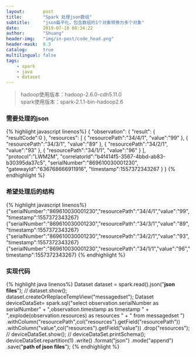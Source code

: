 ```yaml
---
layout:       post
title:        "Spark 处理json数组"
subtitle:     "json扁平化，包含数组的1个对象转换为多个对象"
date:         2019-07-18 08:34:22
author:       "Shuang"
header-img:   "img/in-post/code_head.png"
header-mask:  0.3
catalog:      true
multilingual: false
tags:
    - spark
    - java
    - dataset
---
```


> hadoop使用版本：hadoop-2.6.0-cdh5.11.0 <br/>
> spark使用版本：spark-2.1.1-bin-hadoop2.6 <br/>



### 需要处理的json
{% highlight javascript linenos%}
{
  "observation":
    {
      "result":
        {
          "resultCode":0
        },
      "resources":
        [
          {
            "resourcePath":"34/4/1",
            "value":"99"
          },
          {
            "resourcePath":"34/3/1",
            "value":"89"
          },
          {
            "resourcePath":"34/2/1",
            "value":"93"
          },
          {
            "resourcePath":"34/1/1",
            "value":"96"
          }
        ],
      "protocol":"LWM2M",
      "correlatorId":"b4f414f5-3567-4bbd-ab83-b30395da37c5",
      "serialNumber":"869610030001230",
      "gatewayId":"636768666911916",
      "timestamp":1557372343267
    }
}
{% endhighlight %}

### 希望处理后的结构
{% highlight javascript linenos%}
{"serialNumber":"869610030001230","resourcePath":"34/4/1","value":"99","timestamp":1557372343267}
{"serialNumber":"869610030001230","resourcePath":"34/3/1","value":"89","timestamp":1557372343267}
{"serialNumber":"869610030001230","resourcePath":"34/2/1","value":"93","timestamp":1557372343267}
{"serialNumber":"869610030001230","resourcePath":"34/1/1","value":"96","timestamp":1557372343267}
{% endhighlight %}
### 实现代码
{% highlight java linenos%}
    Dataset<Row> dataset = spark.read().json("**json files**");
//    dataset.show();
    dataset.createOrReplaceTempView("messagedset");
    Dataset<Row> deviceDataSet= spark.sql("select observation.serialNumber as serialNumber" +
        ",observation.timestamp as timestamp " +
        ",explode(observation.resources) as resources " +
        " from messagedset ")
        .withColumn("resourcePath",col("resources").getField("resourcePath"))
        .withColumn("value",col("resources").getField("value"))
        .drop("resources");
//    deviceDataSet.show();
//    deviceDataSet.printSchema();
    deviceDataSet.repartition(1)
    .write()
    .format("json")
    .mode("append")
    .save("**path of json files**");
{% endhighlight %}